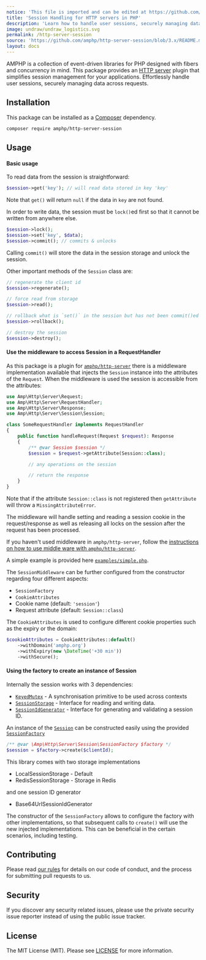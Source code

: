 ```yaml
---
notice: 'This file is imported and can be edited at https://github.com/amphp/http-server-session/blob/3.x/README.md'
title: 'Session Handling for HTTP servers in PHP'
description: 'Learn how to handle user sessions, securely managing data across requests.'
image: undraw/undraw_logistics.svg
permalink: /http-server-session
source: 'https://github.com/amphp/http-server-session/blob/3.x/README.md'
layout: docs
---
```

AMPHP is a collection of event-driven libraries for PHP designed with fibers and concurrency in mind. This package provides an [HTTP server](https://amphp.org/http-server) plugin that simplifies session management for your applications. Effortlessly handle user sessions, securely managing data across requests.

## Installation

This package can be installed as a [Composer](https://getcomposer.org/) dependency.

```bash
composer require amphp/http-server-session
```

## Usage

#### Basic usage

To read data from the session is straightforward:

```php
$session->get('key'); // will read data stored in key 'key'
```

Note that `get()` will return `null` if the data in `key` are not found.

In order to write data, the session must be `lock()`ed first so that it cannot be written from anywhere else.

```php
$session->lock();
$session->set('key', $data);
$session->commit(); // commits & unlocks
```

Calling `commit()` will store the data in the session storage and unlock the session.

Other important methods of the `Session` class are:

```php
// regenerate the client id
$session->regenerate();

// force read from storage
$session->read();

// rollback what is `set()` in the session but has not been commit()ed yet
$session->rollback();

// destroy the session
$session->destroy();
```


#### Use the middleware to access Session in a RequestHandler

As this package is a plugin for [`amphp/http-server`](https://github.com/amphp/http-server) there is a middleware
implementation available that injects the `Session` instance into the attributes of the `Request`. When the middleware
is used the session is accessible from the attributes:

```php
use Amp\Http\Server\Request;
use Amp\Http\Server\RequestHandler;
use Amp\Http\Server\Response;
use Amp\Http\Server\Session\Session;

class SomeRequestHandler implements RequestHandler
{
    public function handleRequest(Request $request): Response
    {
        /** @var Session $session */
        $session = $request->getAttribute(Session::class);

        // any operations on the session

        // return the response
    }
}
```

Note that if the attribute `Session::class` is not registered then `getAttribute` will throw a `MissingAttributeError`.

The middleware will handle setting and reading a session cookie in the request/response as well as releasing all locks
on the session after the request has been processed.

If you haven't used middleware in `amphp/http-server`, follow the [instructions on how to use middle ware with `amphp/http-server`](https://github.com/amphp/http-server#middleware).

A simple example is provided here [`examples/simple.php`](https://github.com/amphp/http-server-session/blob/3.x/examples/simple.php).

The `SessionMiddleware` can be further configured from the constructor regarding four different aspects:

* `SessionFactory`
* `CookieAttributes`
* Cookie name (default: `'session'`)
* Request attribute (default: `Session::class`)

The `CookieAttributes` is used to configure different cookie properties such as the expiry or the domain:

```php
$cookieAttributes = CookieAttributes::default()
    ->withDomain('amphp.org')
    ->withExpiry(new \DateTime('+30 min'))
    ->withSecure();
```

#### Using the factory to create an instance of Session

Internally the session works with 3 dependencies:

* [`KeyedMutex`](https://github.com/amphp/sync/blob/2.x/src/KeyedMutex.php) - A synchronisation primitive to be used across contexts
* [`SessionStorage`](https://github.com/amphp/http-server-session/blob/3.x/src/SessionStorage.php) - Interface for reading and writing data.
* [`SessionIdGenerator`](https://github.com/amphp/http-server-session/blob/3.x/src/SessionIdGenerator.php) - Interface for generating and validating
  a session ID.

An instance of the [`Session`](https://github.com/amphp/http-server-session/blob/3.x/src/Session.php#L28) can be constructed easily using
the provided [`SessionFactory`](https://github.com/amphp/http-server-session/blob/3.x/src/SessionFactory.php)

```php
/** @var \Amp\Http\Server\Session\SessionFactory $factory */
$session = $factory->create($clientId);
```

This library comes with two storage implementations

* LocalSessionStorage - Default
* RedisSessionStorage - Storage in Redis

and one session ID generator

* Base64UrlSessionIdGenerator

The constructor of the `SessionFactory` allows to configure the factory with other implementations, so that subsequent
calls to `create()` will use the new injected implementations. This can be beneficial in the certain scenarios, including
testing.

## Contributing

Please read [our rules](https://amphp.org/contributing) for details on our code of conduct, and the process for submitting pull requests to us.

## Security

If you discover any security related issues, please use the private security issue reporter instead of using the public issue tracker.

## License

The MIT License (MIT). Please see [LICENSE](./LICENSE) for more information.
